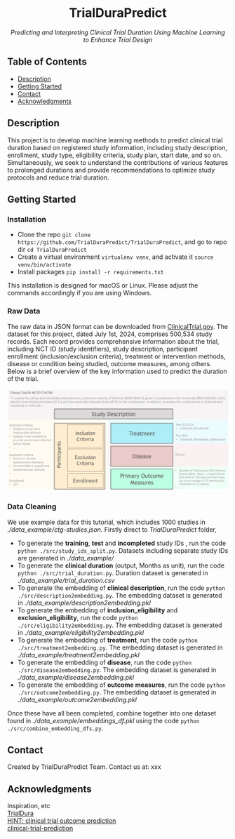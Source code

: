 <h1 align="center">TrialDuraPredict</h1>
<p align="center"><i>Predicting and Interpreting Clinical Trial Duration Using Machine Learning to Enhance Trial Design</i></p>

## Table of Contents
- [Description](#description)
- [Getting Started](#getting-started)
- [Contact](#contact)
- [Acknowledgments](#acknowledgments)

## Description
This project is to develop machine learning methods to predict clinical trial duration based on registered study information, including study description, enrollment, study type, eligibility criteria, study plan, start date, and so on. Simultaneously, we seek to understand the contributions of various features to prolonged durations and provide recommendations to optimize study protocols and reduce trial duration.

## Getting Started
### Installation
- Clone the repo `git clone https://github.com/TrialDuraPredict/TrialDuraPredict`, and go to repo dir `cd TrialDuraPredict`
- Create a virtual environment `virtualenv venv`, and activate it `source venv/bin/activate`
- Install packages `pip install -r requirements.txt`

This installation is designed for macOS or Linux. Please adjust the commands accordingly if you are using Windows.

### Raw Data
The raw data in JSON format can be downloaded from [ClinicalTrial.gov](https://clinicaltrials.gov/data-api/how-download-study-records). The dataset for this project, dated July 1st, 2024, comprises 500,534 study records. Each record provides comprehensive information about the trial, including NCT ID (study identifiers), study description, participant enrollment (inclusion/exclusion criteria), treatment or intervention methods, disease or condition being studied, outcome measures, among others. Below is a brief overview of the key information used to predict the duration of the trial.\
\
![clinical_trial_overview](assets/clinical_trial.jpg)

### Data Cleaning
We use example data for this tutorial, which includes 1000 studies in *./data_example/ctg-studies.json*. Firstly direct to *TrialDuraPredict* folder,
- To generate the **training**, **test** and **incompleted** study IDs , run the code `python ./src/study_ids_split.py`. Datasets including separate study IDs are generated in *./data_example/*
- To generate the **clinical duration** (output, Months as unit), run the code `python ./src/trial_duration.py`. Duration dataset is generated in *./data_example/trial_duration.csv*
- To generate the embedding of **clinical description**, run the code `python ./src/description2embedding.py`. The embedding dataset is generated in *./data_example/description2embedding.pkl*
- To generate the embedding of **inclusion_eligibility** and **exclusion_eligibility**, run the code `python ./src/eligibility2embedding.py`. The embedding dataset is generated in *./data_example/eligibility2embedding.pkl*
- To generate the embedding of **treatment**, run the code `python ./src/treatment2embedding.py`. The embedding dataset is generated in *./data_example/treatment2embedding.pkl*
- To generate the embedding of **disease**, run the code `python ./src/disease2embedding.py`. The embedding dataset is generated in *./data_example/disease2embedding.pkl*
- To generate the embedding of **outcome measures**, run the code `python ./src/outcome2embedding.py`. The embedding dataset is generated in *./data_example/outcome2embedding.pkl*

Once these have all been completed, combine together into one dataset found in *./data_example/embeddings_df.pkl* using the code `python ./src/combine_embedding_dfs.py`.

## Contact
Created by TrialDuraPredict Team. Contact us at: xxx

## Acknowledgments
Inspiration, etc\
[TrialDura](https://arxiv.org/pdf/2404.13235)\
[HINT: clinical trial outcome prediction](https://github.com/futianfan/clinical-trial-outcome-prediction)\
[clinical-trial-prediction](https://github.com/lenlan/clinical-trial-prediction/tree/main)
